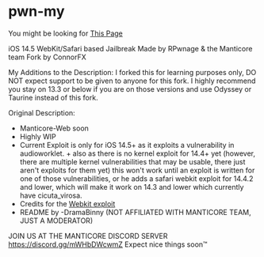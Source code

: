 # pwn-my

You might be looking for [This Page](https://connor0p76.github.io/pwn-my/source/)

iOS 14.5 WebKit/Safari based Jailbreak
Made by RPwnage & the Manticore team
Fork by ConnorFX


My Additions to the Description:
I forked this for learning purposes only, DO NOT expect support to be given to anyone for this fork.
I highly recommend you stay on 13.3 or below if you are on those versions and use Odyssey or Taurine instead of this fork.


Original Description:


* Manticore-Web soon
* Highly WIP
* Current Exploit is only for iOS 14.5+ as it exploits a vulnerability in audioworklet. + also as there is no kernel exploit for 14.4+ yet (however, there are multiple kernel vulnerabilities that may be usable, there just aren't exploits for them yet) this won't work until an exploit is written for one of those vulnerabilities, or he adds a safari webkit exploit for 14.4.2 and lower, which will make it work on 14.3 and lower which currently have cicuta_virosa.
* Credits for the [Webkit exploit](https://twitter.com/pwn_expoit/status/1395941530808905729?s=21)
* README by -DramaBinny (NOT AFFILIATED WITH MANTICORE TEAM, JUST A MODERATOR)

JOIN US AT THE MANTICORE DISCORD SERVER https://discord.gg/mWHbDWcwmZ
Expect nice things soon™
